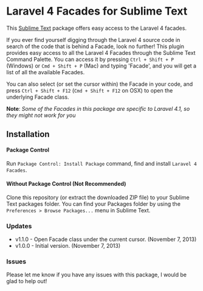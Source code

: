 # Laravel 4 Facades for Sublime Text

This [Sublime Text](http://www.sublimetext.com) package offers easy access to the Laravel 4 facades.

If you ever find yourself digging through the Laravel 4 source code in search of the code that is behind a Facade, look no further! This plugin provides easy access to all the Laravel 4 Facades through the Sublime Text Command Palette. You can access it by pressing `Ctrl + Shift + P` (Windows) or `Cmd + Shift + P` (Mac) and typing 'Facade', and  you will get a list of all the available Facades.

You can also select (or set the cursor within) the Facade in your code, and press `Ctrl + Shift + F12` (`Cmd + Shift + F12` on OSX) to open the underlying Facade class.

**Note**: *Some of the Facades in this package are specific to Laravel 4.1, so they might not work for you*

## Installation ##

#### Package Control ####

Run `Package Control: Install Package` command, find and install `Laravel 4 Facades`.

#### Without Package Control (Not Recommended) ####

Clone this repository (or extract the downloaded ZIP file) to your Sublime Text packages folder. You can find your Packages folder by using the `Preferences > Browse Packages...` menu in Sublime Text.

### Updates ###

* v1.1.0 - Open Facade class under the current cursor. (November 7, 2013)
* v1.0.0 - Initial version. (November 7, 2013)


### Issues ###

Please let me know if you have any issues with this package, I would be glad to help out!
